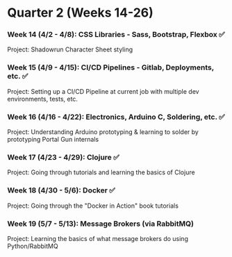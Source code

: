 # Quarter 2 (Weeks 14-26)

### Week 14 (4/2 - 4/8):  CSS Libraries - Sass, Bootstrap, Flexbox :white_check_mark:
Project:  Shadowrun Character Sheet styling

### Week 15 (4/9 - 4/15):  CI/CD Pipelines - Gitlab, Deployments, etc. :white_check_mark:
Project:  Setting up a CI/CD Pipeline at current job with multiple dev environments, tests, etc.

### Week 16 (4/16 - 4/22):  Electronics, Arduino C, Soldering, etc. :white_check_mark:
Project:  Understanding Arduino prototyping & learning to solder by prototyping Portal Gun internals

### Week 17 (4/23 - 4/29):  Clojure :white_check_mark:
Project:  Going through tutorials and learning the basics of Clojure

### Week 18 (4/30 - 5/6):  Docker :white_check_mark:
Project:  Going through the "Docker in Action" book tutorials

### Week 19 (5/7 - 5/13):  Message Brokers (via RabbitMQ)
Project:  Learning the basics of what message brokers do using Python/RabbitMQ
